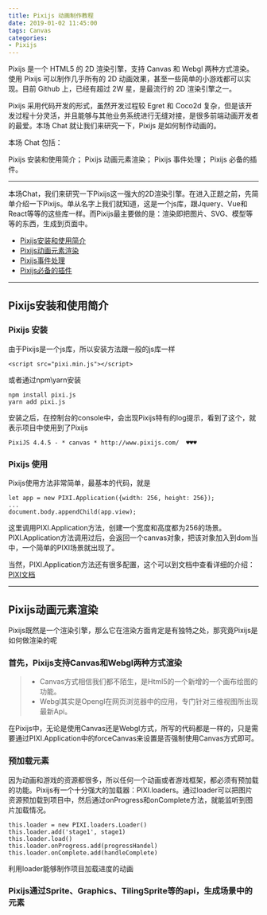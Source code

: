 ```yaml
---
title: Pixijs 动画制作教程
date: 2019-01-02 11:45:00
tags: Canvas
categories:
- Pixijs
---
```


Pixijs 是一个 HTML5 的 2D 渲染引擎，支持 Canvas 和 Webgl 两种方式渲染。使用 Pixijs 可以制作几乎所有的 2D 动画效果，甚至一些简单的小游戏都可以实现。目前 Github 上，已经有超过 2W 星，是最流行的 2D 渲染引擎之一。

Pixijs 采用代码开发的形式，虽然开发过程较 Egret 和 Coco2d 复杂，但是该开发过程十分灵活，并且能够与其他业务系统进行无缝对接，是很多前端动画开发者的最爱。本场 Chat 就让我们来研究一下，Pixijs 是如何制作动画的。

本场 Chat 包括：

Pixijs 安装和使用简介；
Pixijs 动画元素渲染；
Pixijs 事件处理；
Pixijs 必备的插件。

***

<!-- more -->
本场Chat，我们来研究一下Pixijs这一强大的2D渲染引擎。在进入正题之前，先简单介绍一下Pixijs。单从名字上我们就知道，这是一个js库，跟Jquery、Vue和React等等的这些库一样。而Pixijs最主要做的是：渲染即把图片、SVG、模型等等的东西，生成到页面中。

- [Pixijs安装和使用简介](#Pixijs安装和使用简介)
- [Pixijs动画元素渲染](#Pixijs动画元素渲染)
- [Pixijs事件处理](#Pixijs事件处理)
- [Pixijs必备的插件](#Pixijs必备的插件)

***

## Pixijs安装和使用简介
<span id="Pixijs安装和使用简介"></span>
### Pixijs 安装
由于Pixijs是一个js库，所以安装方法跟一般的js库一样
```
<script src="pixi.min.js"></script>
```
或者通过npm\yarn安装
```
npm install pixi.js
yarn add pixi.js
```
安装之后，在控制台的console中，会出现Pixijs特有的log提示，看到了这个，就表示项目中使用到了Pixijs
```
PixiJS 4.4.5 - * canvas * http://www.pixijs.com/  ♥♥♥
```
### Pixijs 使用
Pixijs使用方法非常简单，最基本的代码，就是
```
let app = new PIXI.Application({width: 256, height: 256});
...
document.body.appendChild(app.view);
```
这里调用PIXI.Application方法，创建一个宽度和高度都为256的场景。PIXI.Application方法调用过后，会返回一个canvas对象，把该对象加入到dom当中，一个简单的PIXI场景就出现了。

当然，PIXI.Application方法还有很多配置，这个可以到文档中查看详细的介绍：[PIXI文档](http://pixijs.download/release/docs/index.html)

***

## Pixijs动画元素渲染
<span id="Pixijs动画元素渲染"></span>
Pixijs既然是一个渲染引擎，那么它在渲染方面肯定是有独特之处，那究竟Pixijs是如何做渲染的呢

### **首先，Pixijs支持Canvas和Webgl两种方式渲染**

> * Canvas方式相信我们都不陌生，是Html5的一个新增的一个画布绘图的功能。
> * Webgl其实是Opengl在网页浏览器中的应用，专门针对三维视图所出现最新Api。

在Pixijs中，无论是使用Canvas还是Webgl方式，所写的代码都是一样的，只是需要通过PIXI.Application中的forceCanvas来设置是否强制使用Canvas方式即可。

### **预加载元素**
因为动画和游戏的资源都很多，所以任何一个动画或者游戏框架，都必须有预加载的功能。Pixijs有一个十分强大的加载器：PIXI.loaders。通过loader可以把图片资源预加载到项目中，然后通过onProgress和onComplete方法，就能监听到图片加载情况。

```
this.loader = new PIXI.loaders.Loader()
this.loader.add('stage1', stage1)
this.loader.load()
this.loader.onProgress.add(progressHandel)
this.loader.onComplete.add(handleComplete)
```
利用loader能够制作项目加载进度的动画

### **Pixijs通过Sprite、Graphics、TilingSprite等的api，生成场景中的元素**


